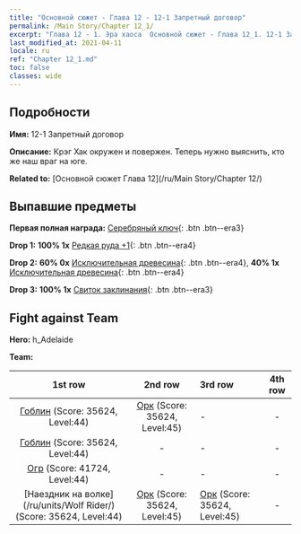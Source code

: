 ```yaml
---
title: "Основной сюжет - Глава 12 - 12-1 Запретный договор"
permalink: /Main Story/Chapter 12_1/
excerpt: "Глава 12 - 1. Эра хаоса  Основной сюжет - Глава 12_1. 12-1 Запретный договор"
last_modified_at: 2021-04-11
locale: ru
ref: "Chapter 12_1.md"
toc: false
classes: wide
---
```


## Подробности

 **Имя:** 12-1 Запретный договор

 **Описание:** Крэг Хак окружен и повержен. Теперь нужно выяснить, кто же наш враг на юге.

 **Related to:** [Основной сюжет Глава 12](/ru/Main Story/Chapter 12/)

## Выпавшие предметы

 **Первая полная награда:** [Серебряный ключ](/ru/Items/con_693/){: .btn .btn--era3}

 **Drop 1:** **100% 1x** [Редкая руда +1](/ru/Items/mat_40/){: .btn .btn--era4}

 **Drop 2:** **60% 0x** [Исключительная древесина](/ru/Items/mat_34/){: .btn .btn--era4}, **40% 1x** [Исключительная древесина](/ru/Items/mat_34/){: .btn .btn--era4}

 **Drop 3:** **100% 1x** [Свиток заклинания](/ru/Items/con_694/){: .btn .btn--era3}


## Fight against Team
 **Hero:** h_Adelaide

 **Team:**


  | 1st row | 2nd row | 3rd row | 4th row |
  |:----:|:----:|:----|:----:|
  | [Гоблин](/ru/units/Goblin/) (Score: 35624, Level:44)  | [Орк](/ru/units/Orc/) (Score: 35624, Level:45)  | - | - |
  | [Гоблин](/ru/units/Goblin/) (Score: 35624, Level:44)  | - | - | - |
  | [Огр](/ru/units/Ogre/) (Score: 41724, Level:44)  | - | - | - |
  | [Наездник на волке](/ru/units/Wolf Rider/) (Score: 35624, Level:44)  | [Орк](/ru/units/Orc/) (Score: 35624, Level:45)  | [Орк](/ru/units/Orc/) (Score: 35624, Level:45)  | - |


